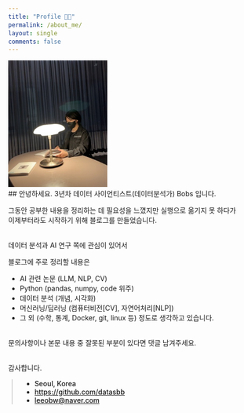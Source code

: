 ```yaml
---
title: "Profile 👋🏻"
permalink: /about_me/
layout: single
comments: false
---
```



<div>
    <img src="/assets/images/profile.jpg" alt="about_me" width="40%" min-width="400px" itemprop="image">
</div>
## 안녕하세요.
3년차 데이터 사이언티스트(데이터분석가) Bobs 입니다. <br>

그동안 공부한 내용을 정리하는 데 필요성을 느꼈지만 실행으로 옮기지 못 하다가<br>
이제부터라도 시작하기 위해 블로그를 만들었습니다.<br><br>


데이터 분석과 AI 연구 쪽에 관심이 있어서 <br>

블로그에 주로 정리할 내용은
 - AI 관련 논문 (LLM, NLP, CV)
 - Python (pandas, numpy, code 위주)
 - 데이터 분석 (개념, 시각화)
 - 머신러닝/딥러닝 (컴퓨터비전[CV], 자연어처리[NLP])
 - 그 외 (수학, 통계, Docker, git, linux 등)
정도로 생각하고 있습니다.<br><br>


문의사항이나 본문 내용 중 잘못된 부분이 있다면 댓글 남겨주세요.<br><br>

감사합니다.

<div style="border-left: 2px solid rgba(199, 198, 198, 0.7); margin: 0.5em 0 0 0.5em; padding-left: 1.5em; font-weight: 500;">
    <ul class="author__urls social-icons">
        <li itemprop="homeLocation" itemscope itemtype="https://schema.org/Place">
          <i class="fas fa-fw fa-map-marker-alt" aria-hidden="true"></i> <span itemprop="name">  Seoul, Korea</span>
        </li>
        <li>
          <a href="https://github.com/datasbb" itemprop="sameAs" rel="nofollow noopener noreferrer">
            <i class="fab fa-fw fa-github" aria-hidden="true"></i><span class="label">  https://github.com/datasbb</span>
          </a>
        </li>
        <li>
          <a href="mailto:leeobw@naver.com">
            <meta itemprop="email" content="leeobw@naver.com" />
            <i class="fas fa-fw fa-envelope-square" aria-hidden="true"></i><span class="label">  leeobw@naver.com</span>
          </a>
        </li>
    </ul>
  </div>